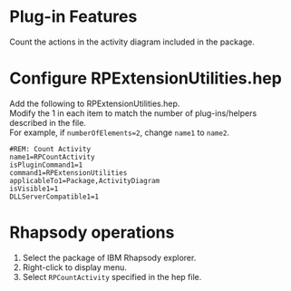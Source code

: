 # Plug-in Features

Count the actions in the activity diagram included in the package.

# Configure RPExtensionUtilities.hep

Add the following to RPExtensionUtilities.hep.  
Modify the 1 in each item to match the number of plug-ins/helpers described in the file.  
For example, if `numberOfElements=2`, change `name1` to `name2`.  

```
#REM: Count Activity
name1=RPCountActivity
isPluginCommand1=1
command1=RPExtensionUtilities
applicableTo1=Package,ActivityDiagram
isVisible1=1
DLLServerCompatible1=1
```

# Rhapsody operations

1. Select the package of IBM Rhapsody explorer.
2. Right-click to display menu.
3. Select `RPCountActivity` specified in the hep file.